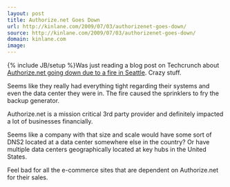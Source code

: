 ```yaml
---
layout: post
title: Authorize.net Goes Down
url: http://kinlane.com/2009/07/03/authorizenet-goes-down/
source: http://kinlane.com/2009/07/03/authorizenet-goes-down/
domain: kinlane.com
image: 
---
```

{% include JB/setup %}Was just reading a blog post on Techcrunch about <a href="http://www.techcrunch.com/2009/07/03/authorizenet-goes-under-e-commerce-vendors-left-hanging/">Authorize.net going down due to a fire in Seattle</a>. Crazy stuff.<p></p>
Seems like they really had everything tight regarding their systems and even the data center they were in. The fire caused the sprinklers to fry the backup generator.<p></p>
Authorize.net is a mission critical 3rd party provider and definitely impacted a lot of businesses financially.<p></p>
Seems like a company with that size and scale would have some sort of DNS2 located at a data center somewhere else in the country? Or have multiple data centers geographically located at key hubs in the United States.<p></p>
Feel bad for all the e-commerce sites that are dependent on Authorize.net for their sales.<p></p>
<input id="gwProxy" type="hidden"><!--Session data--></input><input id="jsProxy" onclick="jsCall();" type="hidden" />